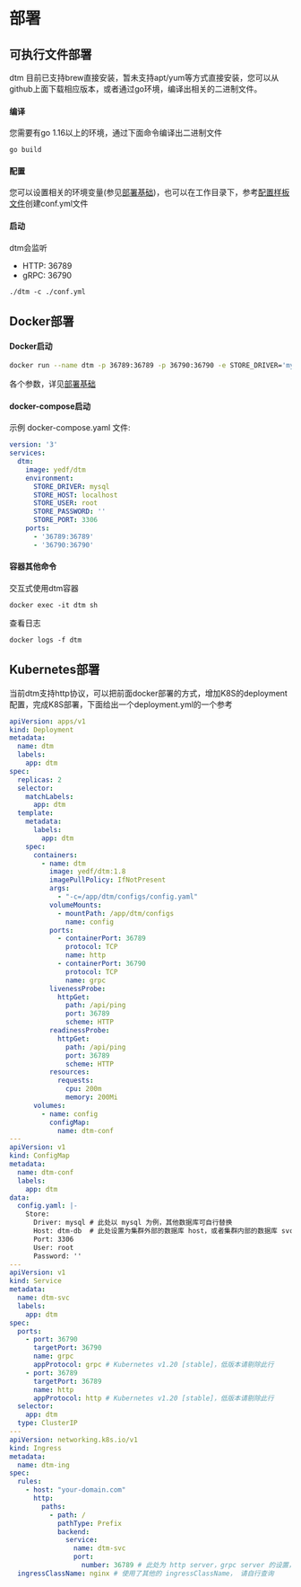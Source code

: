 # 部署

## 可执行文件部署

dtm 目前已支持brew直接安装，暂未支持apt/yum等方式直接安装，您可以从github上面下载相应版本，或者通过go环境，编译出相关的二进制文件。

#### 编译

您需要有go 1.16以上的环境，通过下面命令编译出二进制文件
```
go build
```

#### 配置

您可以设置相关的环境变量(参见[部署基础](./base))，也可以在工作目录下，参考[配置样板文件](https://github.com/dtm-labs/dtm/blob/main/conf.sample.yml)创建conf.yml文件

#### 启动

dtm会监听
- HTTP: 36789
- gRPC: 36790

```
./dtm -c ./conf.yml
```

## Docker部署

#### Docker启动

``` bash
docker run --name dtm -p 36789:36789 -p 36790:36790 -e STORE_DRIVER='mysql' -e STORE_HOST='localhost' -e STORE_USER='root' -e STORE_PASSWORD='' -e STORE_PORT='3306' yedf/dtm:latest
```

各个参数，详见[部署基础](./base)

#### docker-compose启动
示例 docker-compose.yaml 文件:
``` yml
version: '3'
services:
  dtm:
    image: yedf/dtm
    environment:
      STORE_DRIVER: mysql
      STORE_HOST: localhost
      STORE_USER: root
      STORE_PASSWORD: ''
      STORE_PORT: 3306
    ports:
      - '36789:36789'
      - '36790:36790'
```

#### 容器其他命令

交互式使用dtm容器

``` docker exec -it dtm sh ```

查看日志

```docker logs -f dtm ```

## Kubernetes部署

当前dtm支持http协议，可以把前面docker部署的方式，增加K8S的deployment配置，完成K8S部署，下面给出一个deployment.yml的一个参考

```yaml
apiVersion: apps/v1
kind: Deployment
metadata:
  name: dtm
  labels:
    app: dtm
spec:
  replicas: 2
  selector:
    matchLabels:
      app: dtm
  template:
    metadata:
      labels:
        app: dtm
    spec:
      containers:
        - name: dtm
          image: yedf/dtm:1.8
          imagePullPolicy: IfNotPresent
          args:
            - "-c=/app/dtm/configs/config.yaml"
          volumeMounts:
            - mountPath: /app/dtm/configs
              name: config
          ports:
            - containerPort: 36789
              protocol: TCP
              name: http
            - containerPort: 36790
              protocol: TCP
              name: grpc
          livenessProbe:
            httpGet:
              path: /api/ping
              port: 36789
              scheme: HTTP
          readinessProbe:
            httpGet:
              path: /api/ping
              port: 36789
              scheme: HTTP
          resources:
            requests:
              cpu: 200m
              memory: 200Mi
      volumes:
        - name: config
          configMap:
            name: dtm-conf
---
apiVersion: v1
kind: ConfigMap
metadata:
  name: dtm-conf
  labels:
    app: dtm
data:
  config.yaml: |-
    Store:
      Driver: mysql # 此处以 mysql 为例，其他数据库可自行替换
      Host: dtm-db  # 此处设置为集群外部的数据库 host，或者集群内部的数据库 svc-dns
      Port: 3306
      User: root
      Password: ''
---
apiVersion: v1
kind: Service
metadata:
  name: dtm-svc
  labels:
    app: dtm
spec:
  ports:
    - port: 36790
      targetPort: 36790
      name: grpc
      appProtocol: grpc # Kubernetes v1.20 [stable]，低版本请剔除此行
    - port: 36789
      targetPort: 36789
      name: http
      appProtocol: http # Kubernetes v1.20 [stable]，低版本请剔除此行
  selector:
    app: dtm
  type: ClusterIP
---
apiVersion: networking.k8s.io/v1
kind: Ingress
metadata:
  name: dtm-ing
spec:
  rules:
    - host: "your-domain.com"
      http:
        paths:
          - path: /
            pathType: Prefix
            backend:
              service:
                name: dtm-svc
                port:
                  number: 36789 # 此处为 http server，grpc server 的设置，请访问 https://kubernetes.github.io/ingress-nginx/examples/grpc/
  ingressClassName: nginx # 使用了其他的 ingressClassName， 请自行查询
```
